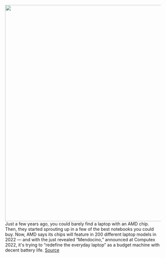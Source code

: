 <img src='https://cdn.vox-cdn.com/thumbor/HS1VTV6ffY_cD0-sbRhXcYhlcTE=/0x0:1713x1127/1200x800/filters:focal(761x418:1035x692)/cdn.vox-cdn.com/uploads/chorus_image/image/70899443/2022_05_22_21_32_47_Sd3PKK7O7x.0.jpg' width='700px' /><br/>
Just a few years ago, you could barely find a laptop with an AMD chip. Then, they started sprouting up in a few of the best notebooks you could buy. Now, AMD says its chips will feature in 200 different laptop models in 2022 — and with the just revealed “Mendocino,” announced at Computex 2022, it's trying to “redefine the everyday laptop” as a budget machine with decent battery life.
<a href='https://www.theverge.com/2022/5/23/23137502/amd-mendocino-zen-2-rdna-2-6nm-battery-life-price-laptop'> Source <a/>